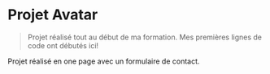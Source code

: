 # Projet Avatar

> Projet réalisé tout au début de ma formation.
> Mes premières lignes de code ont débutés ici!

Projet réalisé en one page avec un formulaire de contact.
